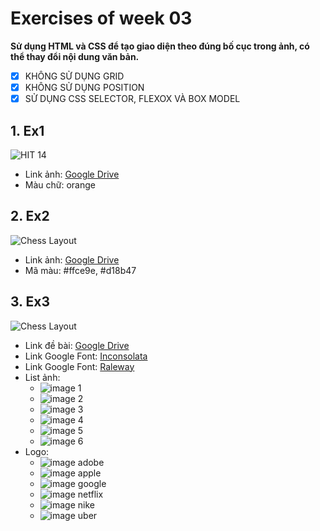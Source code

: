 # Exercises of week 03

**Sử dụng HTML và CSS để tạo giao diện theo đúng bố cục trong ảnh, có thể thay đổi nội dung văn bản.**

- [x] KHÔNG SỬ DỤNG GRID
- [x] KHÔNG SỬ DỤNG POSITION
- [x] SỬ DỤNG CSS SELECTOR, FLEXOX VÀ BOX MODEL

## 1. Ex1

![HIT 14](./hit14.jpeg)

- Link ảnh: <a href="https://drive.google.com/file/d/1baxHTDrQ0r0RdNMrWuzwobneYPcEYBvw/view?usp=sharing" target="_blank">Google Drive</a>
- Màu chữ: orange

## 2. Ex2

![Chess Layout](./chess-layout.jpeg)

- Link ảnh: <a href="https://drive.google.com/file/d/1FmOhUD4FLjVd1g1QQQCqkvawSYHg-Mzj/view?usp=sharing" target="_blank">Google Drive</a>
- Mã màu: #ffce9e, #d18b47

## 3. Ex3

![Chess Layout](./my-portfolio.jpeg)

- Link đề bài: <a href="https://drive.google.com/file/d/1tQalVcejlROTH7lZwYdtNAjd7zOqgtXQ/view?usp=sharing" target="_blank">Google Drive</a>
- Link Google Font: <a href="https://fonts.google.com/specimen/Inconsolata" target="_blank">Inconsolata</a>
- Link Google Font: <a href="https://fonts.google.com/specimen/Raleway" target="_blank">Raleway</a>
- List ảnh:
  - ![image 1](img_1.jpg)
  - ![image 2](img_2.jpg)
  - ![image 3](img_3.jpg)
  - ![image 4](img_4.jpg)
  - ![image 5](img_5.jpg)
  - ![image 6](img_6.jpg)
- Logo:
  - ![image adobe](logo-adobe.png)
  - ![image apple](logo-apple.png)
  - ![image google](logo-google.png)
  - ![image netflix](logo-netflix.png)
  - ![image nike](logo-nike.png)
  - ![image uber](logo-uber.png)
